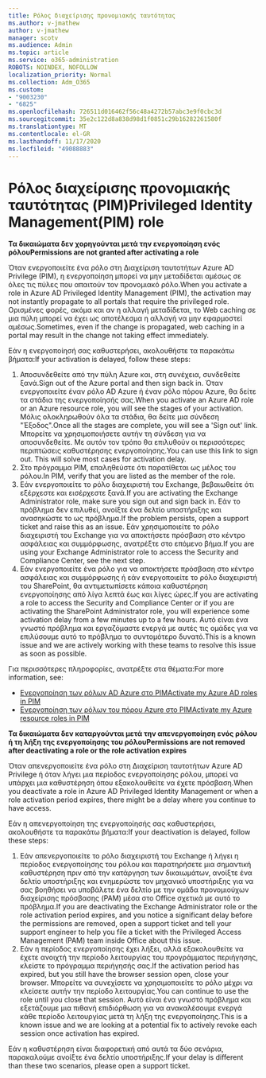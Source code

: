 ```yaml
---
title: Ρόλος διαχείρισης προνομιακής ταυτότητας
ms.author: v-jmathew
author: v-jmathew
manager: scotv
ms.audience: Admin
ms.topic: article
ms.service: o365-administration
ROBOTS: NOINDEX, NOFOLLOW
localization_priority: Normal
ms.collection: Adm_O365
ms.custom:
- "9003230"
- "6825"
ms.openlocfilehash: 726511d016462f56c48a4272b57abc3e9f0cbc3d
ms.sourcegitcommit: 35e2c122d8a838d98d1f0851c29b16282261580f
ms.translationtype: MT
ms.contentlocale: el-GR
ms.lasthandoff: 11/17/2020
ms.locfileid: "49088883"
---
```

# <a name="privileged-identity-managementpim-role"></a><span data-ttu-id="ca3d3-102">Ρόλος διαχείρισης προνομιακής ταυτότητας (PIM)</span><span class="sxs-lookup"><span data-stu-id="ca3d3-102">Privileged Identity Management(PIM) role</span></span>

<span data-ttu-id="ca3d3-103">**Τα δικαιώματα δεν χορηγούνται μετά την ενεργοποίηση ενός ρόλου**</span><span class="sxs-lookup"><span data-stu-id="ca3d3-103">**Permissions are not granted after activating a role**</span></span>

<span data-ttu-id="ca3d3-104">Όταν ενεργοποιείτε ένα ρόλο στη Διαχείριση ταυτοτήτων Azure AD Privilege (PIM), η ενεργοποίηση μπορεί να μην μεταδίδεται αμέσως σε όλες τις πύλες που απαιτούν τον προνομιακό ρόλο.</span><span class="sxs-lookup"><span data-stu-id="ca3d3-104">When you activate a role in Azure AD Privileged Identity Management (PIM), the activation may not instantly propagate to all portals that require the privileged role.</span></span> <span data-ttu-id="ca3d3-105">Ορισμένες φορές, ακόμα και αν η αλλαγή μεταδίδεται, το Web caching σε μια πύλη μπορεί να έχει ως αποτέλεσμα η αλλαγή να μην εφαρμοστεί αμέσως.</span><span class="sxs-lookup"><span data-stu-id="ca3d3-105">Sometimes, even if the change is propagated, web caching in a portal may result in the change not taking effect immediately.</span></span>

<span data-ttu-id="ca3d3-106">Εάν η ενεργοποίησή σας καθυστερήσει, ακολουθήστε τα παρακάτω βήματα:</span><span class="sxs-lookup"><span data-stu-id="ca3d3-106">If your activation is delayed, follow these steps:</span></span>

1. <span data-ttu-id="ca3d3-107">Αποσυνδεθείτε από την πύλη Azure και, στη συνέχεια, συνδεθείτε ξανά.</span><span class="sxs-lookup"><span data-stu-id="ca3d3-107">Sign out of the Azure portal and then sign back in.</span></span> <span data-ttu-id="ca3d3-108">Όταν ενεργοποιείτε έναν ρόλο AD Azure ή έναν ρόλο πόρου Azure, θα δείτε τα στάδια της ενεργοποίησής σας.</span><span class="sxs-lookup"><span data-stu-id="ca3d3-108">When you activate an Azure AD role or an Azure resource role, you will see the stages of your activation.</span></span> <span data-ttu-id="ca3d3-109">Μόλις ολοκληρωθούν όλα τα στάδια, θα δείτε μια σύνδεση "Έξοδος".</span><span class="sxs-lookup"><span data-stu-id="ca3d3-109">Once all the stages are complete, you will see a 'Sign out' link.</span></span> <span data-ttu-id="ca3d3-110">Μπορείτε να χρησιμοποιήσετε αυτήν τη σύνδεση για να αποσυνδεθείτε. Με αυτόν τον τρόπο θα επιλυθούν οι περισσότερες περιπτώσεις καθυστέρησης ενεργοποίησης.</span><span class="sxs-lookup"><span data-stu-id="ca3d3-110">You can use this link to sign out. This will solve most cases for activation delay.</span></span>
2. <span data-ttu-id="ca3d3-111">Στο πρόγραμμα PIM, επαληθεύστε ότι παρατίθεται ως μέλος του ρόλου.</span><span class="sxs-lookup"><span data-stu-id="ca3d3-111">In PIM, verify that you are listed as the member of the role.</span></span>
3. <span data-ttu-id="ca3d3-112">Εάν ενεργοποιείτε το ρόλο διαχειριστή του Exchange, βεβαιωθείτε ότι εξέρχεστε και εισέρχεστε ξανά.</span><span class="sxs-lookup"><span data-stu-id="ca3d3-112">If you are activating the Exchange Administrator role, make sure you sign out and sign back in.</span></span> <span data-ttu-id="ca3d3-113">Εάν το πρόβλημα δεν επιλυθεί, ανοίξτε ένα δελτίο υποστήριξης και ανασηκώστε το ως πρόβλημα.</span><span class="sxs-lookup"><span data-stu-id="ca3d3-113">If the problem persists, open a support ticket and raise this as an issue.</span></span> <span data-ttu-id="ca3d3-114">Εάν χρησιμοποιείτε το ρόλο διαχειριστή του Exchange για να αποκτήσετε πρόσβαση στο κέντρο ασφάλειας και συμμόρφωσης, ανατρέξτε στο επόμενο βήμα.</span><span class="sxs-lookup"><span data-stu-id="ca3d3-114">If you are using your Exchange Administrator role to access the Security and Compliance Center, see the next step.</span></span>
4. <span data-ttu-id="ca3d3-115">Εάν ενεργοποιείτε ένα ρόλο για να αποκτήσετε πρόσβαση στο κέντρο ασφάλειας και συμμόρφωσης ή εάν ενεργοποιείτε το ρόλο διαχειριστή του SharePoint, θα αντιμετωπίσετε κάποια καθυστέρηση ενεργοποίησης από λίγα λεπτά έως και λίγες ώρες.</span><span class="sxs-lookup"><span data-stu-id="ca3d3-115">If you are activating a role to access the Security and Compliance Center or if you are activating the SharePoint Administrator role, you will experience some activation delay from a few minutes up to a few hours.</span></span> <span data-ttu-id="ca3d3-116">Αυτό είναι ένα γνωστό πρόβλημα και εργαζόμαστε ενεργά με αυτές τις ομάδες για να επιλύσουμε αυτό το πρόβλημα το συντομότερο δυνατό.</span><span class="sxs-lookup"><span data-stu-id="ca3d3-116">This is a known issue and we are actively working with these teams to resolve this issue as soon as possible.</span></span>

<span data-ttu-id="ca3d3-117">Για περισσότερες πληροφορίες, ανατρέξτε στα θέματα:</span><span class="sxs-lookup"><span data-stu-id="ca3d3-117">For more information, see:</span></span>

- [<span data-ttu-id="ca3d3-118">Ενεργοποίηση των ρόλων AD Azure στο PIM</span><span class="sxs-lookup"><span data-stu-id="ca3d3-118">Activate my Azure AD roles in PIM</span></span>](https://docs.microsoft.com/azure/active-directory/privileged-identity-management/pim-how-to-activate-role?WT.mc_id=Portal-Microsoft_Azure_Support "https://docs.microsoft.com/azure/active-directory/privileged-identity-management/pim-how-to-activate-role?wt.mc_id=portal-microsoft_azure_support")
- [<span data-ttu-id="ca3d3-119">Ενεργοποίηση των ρόλων του πόρου Azure στο PIM</span><span class="sxs-lookup"><span data-stu-id="ca3d3-119">Activate my Azure resource roles in PIM</span></span>](https://docs.microsoft.com/azure/active-directory/privileged-identity-management/pim-resource-roles-activate-your-roles?WT.mc_id=Portal-Microsoft_Azure_Support "https://docs.microsoft.com/azure/active-directory/privileged-identity-management/pim-resource-roles-activate-your-roles?wt.mc_id=portal-microsoft_azure_support")

<span data-ttu-id="ca3d3-120">**Τα δικαιώματα δεν καταργούνται μετά την απενεργοποίηση ενός ρόλου ή τη λήξη της ενεργοποίησης του ρόλου**</span><span class="sxs-lookup"><span data-stu-id="ca3d3-120">**Permissions are not removed after deactivating a role or the role activation expires**</span></span>

<span data-ttu-id="ca3d3-121">Όταν απενεργοποιείτε ένα ρόλο στη Διαχείριση ταυτοτήτων Azure AD Privilege ή όταν λήγει μια περίοδος ενεργοποίησης ρόλου, μπορεί να υπάρχει μια καθυστέρηση όπου εξακολουθείτε να έχετε πρόσβαση.</span><span class="sxs-lookup"><span data-stu-id="ca3d3-121">When you deactivate a role in Azure AD Privileged Identity Management or when a role activation period expires, there might be a delay where you continue to have access.</span></span>

<span data-ttu-id="ca3d3-122">Εάν η απενεργοποίηση της ενεργοποίησής σας καθυστερήσει, ακολουθήστε τα παρακάτω βήματα:</span><span class="sxs-lookup"><span data-stu-id="ca3d3-122">If your deactivation is delayed, follow these steps:</span></span>

1. <span data-ttu-id="ca3d3-123">Εάν απενεργοποιείτε το ρόλο διαχειριστή του Exchange ή λήγει η περίοδος ενεργοποίησης του ρόλου και παρατηρήσετε μια σημαντική καθυστέρηση πριν από την κατάργηση των δικαιωμάτων, ανοίξτε ένα δελτίο υποστήριξης και ενημερώστε τον μηχανικό υποστήριξης για να σας βοηθήσει να υποβάλετε ένα δελτίο με την ομάδα προνομιούχων διαχείρισης πρόσβασης (PAM) μέσα στο Office σχετικά με αυτό το πρόβλημα.</span><span class="sxs-lookup"><span data-stu-id="ca3d3-123">If you are deactivating the Exchange Administrator role or the role activation period expires, and you notice a significant delay before the permissions are removed, open a support ticket and tell your support engineer to help you file a ticket with the Privileged Access Management (PAM) team inside Office about this issue.</span></span>
2. <span data-ttu-id="ca3d3-124">Εάν η περίοδος ενεργοποίησης έχει λήξει, αλλά εξακολουθείτε να έχετε ανοιχτή την περίοδο λειτουργίας του προγράμματος περιήγησης, κλείστε το πρόγραμμα περιήγησής σας.</span><span class="sxs-lookup"><span data-stu-id="ca3d3-124">If the activation period has expired, but you still have the browser session open, close your browser.</span></span> <span data-ttu-id="ca3d3-125">Μπορείτε να συνεχίσετε να χρησιμοποιείτε το ρόλο μέχρι να κλείσετε αυτήν την περίοδο λειτουργίας.</span><span class="sxs-lookup"><span data-stu-id="ca3d3-125">You can continue to use the role until you close that session.</span></span> <span data-ttu-id="ca3d3-126">Αυτό είναι ένα γνωστό πρόβλημα και εξετάζουμε μια πιθανή επιδιόρθωση για να ανακαλέσουμε ενεργά κάθε περίοδο λειτουργίας μετά τη λήξη της ενεργοποίησης.</span><span class="sxs-lookup"><span data-stu-id="ca3d3-126">This is a known issue and we are looking at a potential fix to actively revoke each session once activation has expired.</span></span>

<span data-ttu-id="ca3d3-127">Εάν η καθυστέρηση είναι διαφορετική από αυτά τα δύο σενάρια, παρακαλούμε ανοίξτε ένα δελτίο υποστήριξης.</span><span class="sxs-lookup"><span data-stu-id="ca3d3-127">If your delay is different than these two scenarios, please open a support ticket.</span></span>
